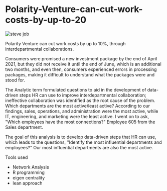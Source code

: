 # Polarity-Venture-can-cut-work-costs-by-up-to-20

![steve job](https://user-images.githubusercontent.com/103642582/201438994-cfc95560-851c-4e22-a201-bd16eedf991d.jpg)


Polarity Venture can cut work costs by up to 10%, through interdepartmental collaborations.

Consumers were promised a new investment package by the end of April 2021, but they did not receive it until the end of June, which is an additional two months, and even then, consumers experienced errors in processing packages, making it difficult to understand what the packages were and stood for.

The Analytic term formulated questions to aid in the development of data-driven steps HR can use to improve interdepartmental collaboration; ineffective collaboration was identified as the root cause of the problem. Which departments are the most active/least active? According to our findings, sales, operations, and administration were the most active, while IT, engineering, and marketing were the least active. I went on to ask, "Which employees have the most connections?" Employee 605 from the Sales department.

The goal of this analysis is to develop data-driven steps that HR can use, which leads to the questions, "Identify the most influential departments and employees?" Our most influential departments are also the most active.



Tools used 


* Network Analysis
* R programming 
* eigen centrality
* lean approach 
